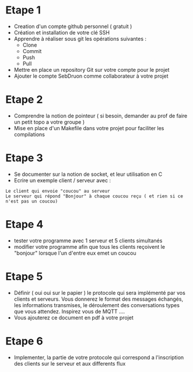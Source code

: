 # Etape 1  
- Creation d'un compte github personnel ( gratuit )
- Création et installation de votre clé SSH
- Apprendre à réaliser sous git les opérations suivantes :
	- Clone
	- Commit
	- Push
	- Pull
- Mettre en place un repository Git sur votre compte pour le projet
- Ajouter le compte SebDruon comme collaborateur à votre projet

#  Etape 2  
- Comprendre la notion de pointeur ( si besoin, demander au prof de faire un petit topo a votre groupe )
- Mise en place d'un Makefile dans votre projet pour faciliter les compilations

# Etape 3  
- Se documenter sur la notion de socket, et leur utilisation en C
- Ecrire un exemple client / serveur avec : 
```
Le client qui envoie "coucou" au serveur
Le serveur qui répond "Bonjour" à chaque coucou reçu ( et rien si ce n'est pas un coucou)
```

# Etape 4 
- tester votre programme avec 1 serveur et 5 clients simultanés
- modifier votre programme afin que tous les clients reçoivent le "bonjour" lorsque l'un d'entre eux emet un coucou

# Etape 5
- Définir ( oui oui sur le papier ) le protocole qui sera implémenté par vos clients et serveurs. Vous donnerez le format des messages échangés, les informations transmises, le déroulement des conversations types que vous attendez. Inspirez vous de MQTT ....
- Vous ajouterez ce document en pdf à votre projet

# Etape 6 
- Implementer, la partie de votre protocole qui correspond a l'inscription des clients sur le serveur et aux differents flux
